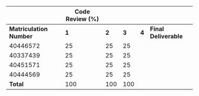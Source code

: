 |                      | Code Review (%) |   |   |   |                   |
|----------------------|-----------------|---|---|---|-------------------|
| **Matriculation Number** | **1**               | **2** | **3** | **4** | **Final Deliverable** |
| 40446572             | 25              |  25 |  25 |   |                   |
| 40337439             | 25              |  25 |  25 |   |                   |
| 40451571             | 25              |  25 |  25 |   |                   |
| 40444569             | 25              |  25 |  25 |   |                   |
| **Total**                | 100             | 100  |  100 |   |                   |
